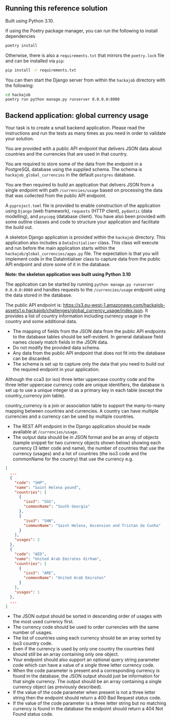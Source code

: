 ## Running this reference solution

Built using Python 3.10.

If using the Poetry package manager, you can run the following to install dependencies

```bash
poetry install
```

Otherwise, there is also a `requirements.txt` that mirrors the `poetry.lock` file and can be installed via `pip`:

```bash
pip install -r requirements.txt
```

You can then start the Django server from within the `hackajob` directory with the following:

```bash
cd hackajob
poetry run python manage.py runserver 0.0.0.0:8080
```

## Backend application: global currency usage

Your task is to create a small backend application. Please read the instructions and run the tests as many times as you need in order to validate your solution.

You are provided with a public API endpoint that delivers JSON data about countries and the currencies that are used in that country.

You are required to store some of the data from the endpoint in a PostgreSQL database using the supplied schema. The schema is `hackajob_global_currencies` in the default `postgres` database.

You are then required to build an application that delivers JSON from a single endpoint with path `/currencies/usage` based on processing the data that was collected from the public API endpoint.

A `pyproject.toml` file is provided to enable construction of the application using `Django` (web framework), `requests` (HTTP client), `pydantic` (data modelling), and `psycopg` (database client). You have also been provided with some outline classes and code to structure your application and facilitate the build out.

A skeleton Django application is provided within the `hackajob` directory. This application also includes a `DataInitialiser` class. This class will execute and run before the main application starts within the `hackajob/global_currencies/apps.py` file. The expectation is that you will implement code in the DataInitialiser class to capture data from the public API endpoint and store some of it in the database.

**Note: the skeleton application was built using Python 3.10**

The application can be started by running `python manage.py runserver 0.0.0.0:8080` and handles requests to the `/currencies/usage` endpoint using the data stored in the database.

The public API endpoint is: <https://s3.eu-west-1.amazonaws.com/hackajob-assets1.p.hackajob/challenges/global_currency_usage/index.json>. It provides a list of country information including currency usage in the country and some additional data.

* The mapping of fields from the JSON data from the public API endpoints to the database tables should be self-evident. In general database field names closely match fields in the JSON data.
* Do not modify the provided data schema.
* Any data from the public API endpoint that does not fit into the database can be discarded.
* The schema is set up to capture only the data that you need to build out the required endpoint in your application.

Although the cca3 (or iso) three letter uppercase country code and the three letter uppercase currency code are unique identifiers, the database is set up to use a unique integer id as a primary key in each table (except the country_currency join table).

country_currency is a join or association table to support the many-to-many mapping between countries and currencies. A country can have multiple currencies and a currency can be used by multiple countries.

* The REST API endpoint in the Django application should be made available at `/currencies/usage`.
* The output data should be in JSON format and be an array of objects (sample snippet for two currency objects shown below) showing each currency (3 letter code and name), the number of countries that use the currency (usages) and a list of countries (the iso3 code and the commonName for the country) that use the currency e.g.

```json
[
  ...
  {
    "code": "SHP",
    "name": "Saint Helena pound",
    "countries": [
      {
        "iso3": "SGS",
        "commonName": "South Georgia"
      },
      {
        "iso3": "SHN",
        "commonName": "Saint Helena, Ascension and Tristan da Cunha"
      }
    ],
    "usages": 2
  },
  {
    "code": "AED",
    "name": "United Arab Emirates dirham",
    "countries": [
      {
        "iso3": "ARE",
        "commonName": "United Arab Emirates"
      }
    ],
    "usages": 1
  },
  ...
]
```

* The JSON output should be sorted in descending order of usages with the most used currency first.
* The currency code should be used to order currencies with the same number of usages.
* The list of countries using each currency should be an array sorted by iso3 country code.
* Even if the currency is used by only one country the countries field should still be an array containing only one object.
* Your endpoint should also support an optional query string parameter code which can have a value of a *single* three letter currency code.
* When the code parameter is present and a corresponding currency is found in the database, the JSON output should just be information for that single currency. The output should be an array containing a single currency object (as previously described).
* If the value of the code parameter when present is not a three letter string then the endpoint should return a 400 Bad Request status code.
* If the value of the code parameter is a three letter string but no matching currency is found in the database the endpoint should return a 404 Not Found status code.
